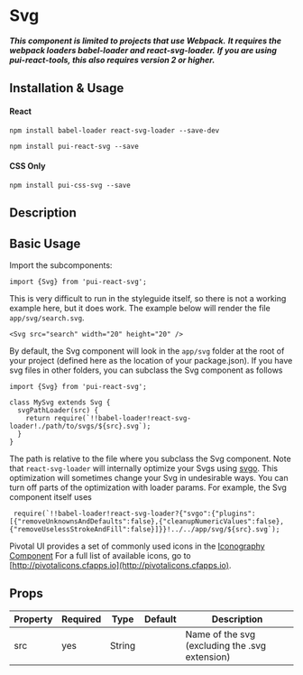 # Svg

***This component is limited to projects that use Webpack.***
***It requires the webpack loaders babel-loader and react-svg-loader.***
***If you are using pui-react-tools, this also requires version 2 or higher.***

## Installation & Usage

#### React
`npm install babel-loader react-svg-loader --save-dev`

`npm install pui-react-svg --save`

#### CSS Only
`npm install pui-css-svg --save`


## Description

## Basic Usage

Import the subcomponents:

```
import {Svg} from 'pui-react-svg';
```

This is very difficult to run in the styleguide itself, so there is not a working example here, but it does work.
The example below will render the file `app/svg/search.svg`.

```
<Svg src="search" width="20" height="20" />
```

By default, the Svg component will look in the `app/svg` folder at the root of your project
(defined here as the location of your package.json). If you have svg files in other folders, you can subclass the Svg component as follows

```
import {Svg} from 'pui-react-svg';

class MySvg extends Svg {
  svgPathLoader(src) {
    return require(`!!babel-loader!react-svg-loader!./path/to/svgs/${src}.svg`);
  }
}
```

The path is relative to the file where you subclass the Svg component. Note that `react-svg-loader` will internally optimize your Svgs using [svgo](https://github.com/svg/svgo).
This optimization will sometimes change your Svg in undesirable ways. You can turn off parts of the optimization with loader params. For example, the Svg component itself uses

```
 require(`!!babel-loader!react-svg-loader?{"svgo":{"plugins":[{"removeUnknownsAndDefaults":false},{"cleanupNumericValues":false},{"removeUselessStrokeAndFill":false}]}}!../../app/svg/${src}.svg`);
```

Pivotal UI provides a set of commonly used icons in the [Iconography Component](/react_base_iconography.html)
For a full list of available icons, go to [http://pivotalicons.cfapps.io](http://pivotalicons.cfapps.io).

## Props

Property | Required | Type | Default | Description
---------|----------|------|---------|------------
src | yes | String | | Name of the svg (excluding the .svg extension)
